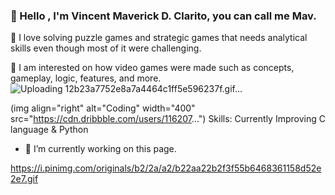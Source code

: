 ### 👋 Hello , I'm Vincent Maverick D. Clarito, you can call me Mav.

🧩 I love solving puzzle games and strategic games that needs analytical skills even though most of it were challenging.

👾 I am interested on how video games were made such as concepts, gameplay, logic, features, and more.
![Uploading 12b23a7752e8a7a4464c1ff5e596237f.gif…]()

(img align="right" alt="Coding" width="400" src="https://cdn.dribbble.com/users/116207...")
Skills: Currently Improving C language & Python

- 🔭 I’m currently working on this page. 

https://i.pinimg.com/originals/b2/2a/a2/b22aa22b2f3f55b6468361158d52e2e7.gif



